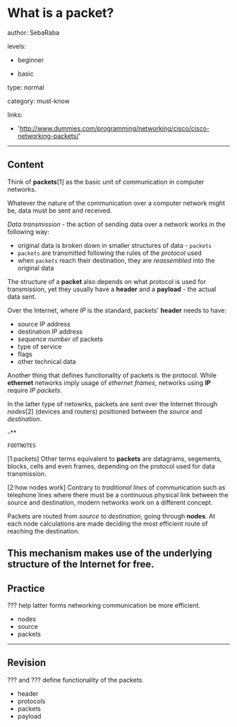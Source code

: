 # What is a packet?
author: SebaRaba

levels:

  - beginner

  - basic

type: normal

category: must-know

links:

  - 'http://www.dummies.com/programming/networking/cisco/cisco-networking-packets/'

---
## Content

Think of **packets**[1] as the basic unit of communication in computer networks.

Whatever the nature of the communication over a computer network might be, data must be sent and received.

*Data transmission* - the action of sending data over a network works in the following way:
 - original data is broken down in smaller structures of data - `packets`
 - `packets` are transmitted following the rules of the *protocol* used
 -  when `packets` reach their destination, they are *reassembled* into the original data

The structure of a **packet** also depends on what protocol is used for transmission, yet they usually have a **header** and a **payload** - the actual data sent.

Over the Internet, where *IP* is the standard, packets' **header** needs to have:
 - source IP address
 - destination IP address
 - *sequence number* of packets
 - type of service
 - flags
 - other technical data

Another thing that defines functionality of packets is the protocol. While **ethernet** networks imply usage of *ethernet frames*, networks using **IP** require *IP packets*.

In the latter type of netowrks, packets are sent over the Internet through *nodes*[2] (devices and routers) positioned between the *source* and *destination*.

-**

`FOOTNOTES`

[1:packets]
Other terms equivalent to **packets** are datagrams, segements, blocks, cells and even frames, depending on the protocol used for data transmission.

[2:how nodes work]
Contrary to *traditional lines* of communication such as telephone lines where there must be a continuous physical link between the source and destination,
modern networks work on a different concept.

Packets are routed from *source* to *destination*, going through **nodes**. At each node calculations are made deciding the most efficient route of reaching the destination.

This mechanism makes use of the underlying structure of the Internet for free.
---
## Practice

??? help latter forms networking communication be more efficient.

* nodes
* source
* packets
---
## Revision

??? and ??? define functionality of the packets.

* header
* protocols
* packets
* payload
